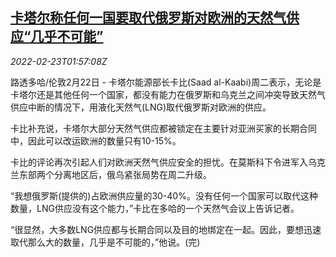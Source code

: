 <!--1645581663000-->
[卡塔尔称任何一国要取代俄罗斯对欧洲的天然气供应“几乎不可能”](https://cn.reuters.com/article/qatar-eu-ru-natural-gas-0223-idCNKBS2KS042)
------

<div><i>2022-02-23T01:57:08Z</i></div><p>路透多哈/伦敦2月22日 - 卡塔尔能源部长卡比(Saad al-Kaabi)周二表示，无论是卡塔尔还是其他任何一个国家，都没有能力在俄罗斯和乌克兰之间冲突导致天然气供应中断的情况下，用液化天然气(LNG)取代俄罗斯对欧洲的供应。</p><p>卡比补充说，卡塔尔大部分天然气供应都被锁定在主要针对亚洲买家的长期合同中，因此可以改运欧洲的数量只有10-15%。</p><p>卡比的评论再次引起人们对欧洲天然气供应安全的担忧。在莫斯科下令进军入乌克兰东部两个分离地区后，俄乌紧张局势在周二升级。</p><p>“我想俄罗斯(提供的)占欧洲供应量的30-40%。没有任何一个国家可以取代这种数量，LNG供应没有这个能力，”卡比在多哈的一个天然气会议上告诉记者。</p><p>“很显然，大多数LNG供应都与长期合同以及目的地绑定在一起。因此，要想迅速取代那么大的数量，几乎是不可能的，”他说。(完)</p>
